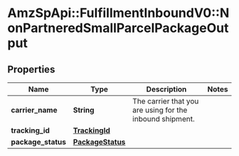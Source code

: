 # AmzSpApi::FulfillmentInboundV0::NonPartneredSmallParcelPackageOutput

## Properties
Name | Type | Description | Notes
------------ | ------------- | ------------- | -------------
**carrier_name** | **String** | The carrier that you are using for the inbound shipment. | 
**tracking_id** | [**TrackingId**](TrackingId.md) |  | 
**package_status** | [**PackageStatus**](PackageStatus.md) |  | 

